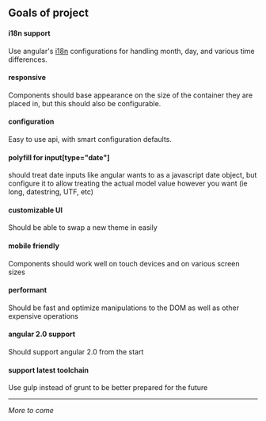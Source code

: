 ## Goals of project

#### i18n support
Use angular's [i18n](https://code.angularjs.org/1.3.14/i18n/) configurations for handling month, day, and various time differences.

#### responsive
Components should base appearance on the size of the container they are placed in, but this should also be configurable.

#### configuration
Easy to use api, with smart configuration defaults.

#### polyfill for input[type="date"]
should treat date inputs like angular wants to as a javascript date object, but configure it to allow treating the actual model value however you want (ie long, datestring, UTF, etc)

#### customizable UI
Should be able to swap a new theme in easily

#### mobile friendly
Components should work well on touch devices and on various screen sizes

#### performant
Should be fast and optimize manipulations to the DOM as well as other expensive operations

#### angular 2.0 support
Should support angular 2.0 from the start

#### support latest toolchain
Use gulp instead of grunt to be better prepared for the future

---
*More to come*

